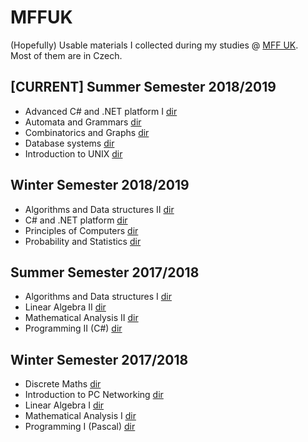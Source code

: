 # MFFUK
(Hopefully) Usable materials I collected during my studies @ [MFF UK](https://www.mff.cuni.cz/studium/bcmgr/ok/ib3a23.htm).  
Most of them are in Czech.

## \[CURRENT\] Summer Semester 2018/2019
- Advanced C# and .NET platform I [dir](C%23%20and%20.NET/README.md)
- Automata and Grammars [dir](Automata%20and%20Grammars/README.md)
- Combinatorics and Graphs [dir](Combinatorics%20and%20Graphs/README.md)
- Database systems [dir](Database%20Systems/README.md)
- Introduction to UNIX [dir](Introduction%20to%20UNIX/README.md)
## Winter Semester 2018/2019
- Algorithms and Data structures II [dir](Algorithms%20and%20Data%20structures/README.md)
- C# and .NET platform [dir](C%23%20and%20.NET/README.md)
- Principles of Computers [dir](Principles%20of%20Computers/README.md)
- Probability and Statistics [dir](Probability%20and%20Statistics/README.md)
## Summer Semester 2017/2018
- Algorithms and Data structures I [dir](Algorithms%20and%20Data%20structures/README.md)
- Linear Algebra II [dir](Linear%20Algebra/README.md)
- Mathematical Analysis II [dir](Mathematical%20Analysis/README.md)
- Programming II (C#) [dir](Programming/README.md)
## Winter Semester 2017/2018
- Discrete Maths [dir](Discrete%20Maths/README.md)
- Introduction to PC Networking [dir](Introduction%20to%20PC%20Networking/README.md)
- Linear Algebra I [dir](Linear%20Algebra/README.md)
- Mathematical Analysis I [dir](Mathematical%20Analysis/README.md)
- Programming I (Pascal) [dir](Programming/README.md)
